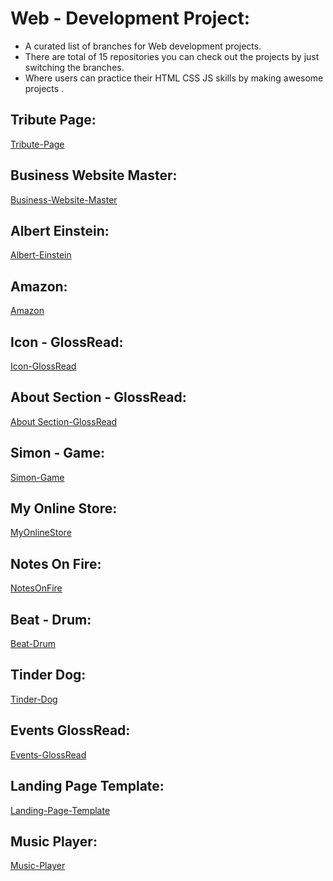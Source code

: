 # Web - Development Project:

- A curated list of branches for Web development projects.
- There are total of 15 repositories you can check out the projects by
  just switching the branches.
- Where users can practice their HTML CSS JS skills by making
  awesome projects .

## Tribute Page:

[Tribute-Page](https://github.com/abhishekrawe/Web-dev-Projects)

## Business Website Master:

[Business-Website-Master](https://github.com/abhishekrawe/Web-dev-Projects/tree/business-website-master)

## Albert Einstein:

[Albert-Einstein](https://github.com/abhishekrawe/Web-dev-Projects/tree/albert-einstein)

## Amazon:

[Amazon](https://github.com/abhishekrawe/Web-dev-Projects/tree/amazon)

## Icon - GlossRead:

[Icon-GlossRead](https://github.com/abhishekrawe/Web-dev-Projects/tree/icon-glsr)

## About Section - GlossRead:

[About Section-GlossRead](https://github.com/abhishekrawe/Web-dev-Projects/tree/aboutsection-glsr)

## Simon - Game:

[Simon-Game](https://github.com/abhishekrawe/Web-dev-Projects/tree/simon-game)

## My Online Store:

[MyOnlineStore](https://github.com/abhishekrawe/Web-dev-Projects/tree/myonlinestore)

## Notes On Fire:

[NotesOnFire](https://github.com/abhishekrawe/Web-dev-Projects/tree/notesonfire)

## Beat - Drum:

[Beat-Drum](https://github.com/abhishekrawe/Web-dev-Projects/tree/beat-drum)

## Tinder Dog:

[Tinder-Dog](https://github.com/abhishekrawe/Web-dev-Projects/tree/tinderdog)

## Events GlossRead:

[Events-GlossRead](https://github.com/abhishekrawe/Web-dev-Projects/tree/events-glsr)

## Landing Page Template:

[Landing-Page-Template](https://github.com/abhishekrawe/Web-dev-Projects/tree/landing-page-template)

## Music Player:

[Music-Player](https://github.com/abhishekrawe/Web-dev-Projects/tree/music-player)
